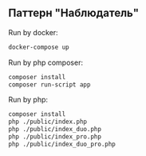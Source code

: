 ## Паттерн "Наблюдатель"

Run by docker:
```bash
docker-compose up
```

Run by php composer:
```bash
composer install
composer run-script app
```

Run by php:
```bash
composer install
php ./public/index.php
php ./public/index_duo.php
php ./public/index_pro.php
php ./public/index_duo_pro.php
```